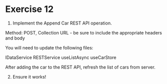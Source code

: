 # Exercise 12

1. Implement the Append Car REST API operation.

Method: POST, Collection URL - be sure to include the appropriate headers and body

You will need to update the following files:

IDataService
RESTService
useListAsync
useCarStore

After adding the car to the REST API, refresh the list of cars from server.

2. Ensure it works!